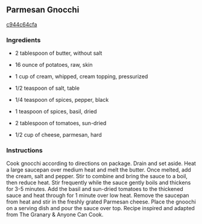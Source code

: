 ## Parmesan Gnocchi

[c944c64cfa](http://tastykitchen.com/recipes/main-courses/parmesan-gnocchi/)

### Ingredients

 - 2 tablespoon of butter, without salt

 - 16 ounce of potatoes, raw, skin

 - 1 cup of cream, whipped, cream topping, pressurized

 - 1/2 teaspoon of salt, table

 - 1/4 teaspoon of spices, pepper, black

 - 1 teaspoon of spices, basil, dried

 - 2 tablespoon of tomatoes, sun-dried

 - 1/2 cup of cheese, parmesan, hard

### Instructions

Cook gnocchi according to directions on package. Drain and set aside. Heat a large saucepan over medium heat and melt the butter. Once melted, add the cream, salt and pepper. Stir to combine and bring the sauce to a boil, then reduce heat. Stir frequently while the sauce gently boils and thickens for 3-5 minutes. Add the basil and sun-dried tomatoes to the thickened sauce and heat through for 1 minute over low heat. Remove the saucepan from heat and stir in the freshly grated Parmesan cheese. Place the gnoochi on a serving dish and pour the sauce over top. Recipe inspired and adapted from The Granary & Anyone Can Cook.